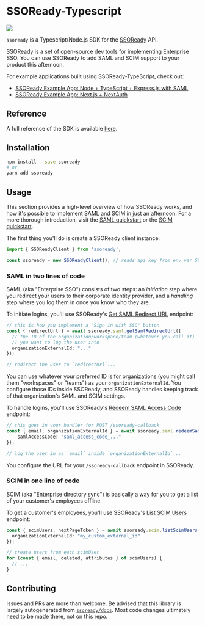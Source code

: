 # SSOReady-Typescript

[![](https://img.shields.io/npm/v/ssoready)](https://www.npmjs.com/package/ssoready)

`ssoready` is a Typescript/Node.js SDK for the [SSOReady](https://ssoready.com)
API.

SSOReady is a set of open-source dev tools for implementing Enterprise SSO. You
can use SSOReady to add SAML and SCIM support to your product this afternoon.

For example applications built using SSOReady-TypeScript, check out:

- [SSOReady Example App: Node + TypeScript + Express.js with SAML](https://github.com/ssoready/ssoready-example-app-node-typescript-express-saml)
- [SSOReady Example App: Next.js + NextAuth](https://github.com/ssoready/ssoready-example-app-nextjs-nextauth-saml)

## Reference

A full reference of the SDK is available [here](./reference.md).

## Installation

```bash
npm install --save ssoready
# or
yarn add ssoready
```

## Usage

This section provides a high-level overview of how SSOReady works, and how it's
possible to implement SAML and SCIM in just an afternoon. For a more thorough
introduction, visit the [SAML
quickstart](https://ssoready.com/docs/saml/saml-quickstart) or the [SCIM
quickstart](https://ssoready.com/docs/scim/scim-quickstart).

The first thing you'll do is create a SSOReady client instance:

```ts
import { SSOReadyClient } from 'ssoready';

const ssoready = new SSOReadyClient(); // reads api key from env var SSOREADY_API_KEY
```

### SAML in two lines of code

SAML (aka "Enterprise SSO") consists of two steps: an _initiation_ step where
you redirect your users to their corporate identity provider, and a _handling_
step where you log them in once you know who they are.

To initiate logins, you'll use SSOReady's [Get SAML Redirect
URL](https://ssoready.com/docs/api-reference/saml/get-saml-redirect-url)
endpoint:

```ts
// this is how you implement a "Sign in with SSO" button
const { redirectUrl } = await ssoready.saml.getSamlRedirectUrl({
  // the ID of the organization/workspace/team (whatever you call it)
  // you want to log the user into
  organizationExternalId: "..."
});

// redirect the user to `redirectUrl`...
```

You can use whatever your preferred ID is for organizations (you might call them
"workspaces" or "teams") as your `organizationExternalId`. You configure those
IDs inside SSOReady, and SSOReady handles keeping track of that organization's
SAML and SCIM settings.

To handle logins, you'll use SSOReady's [Redeem SAML Access
Code](https://ssoready.com/docs/api-reference/saml/redeem-saml-access-code) endpoint:

```ts
// this goes in your handler for POST /ssoready-callback
const { email, organizationExternalId } = await ssoready.saml.redeemSamlAccessCode({
    samlAccessCode: "saml_access_code_..."
});

// log the user in as `email` inside `organizationExternalId`...
```

You configure the URL for your `/ssoready-callback` endpoint in SSOReady.

### SCIM in one line of code

SCIM (aka "Enterprise directory sync") is basically a way for you to get a list
of your customer's employees offline.

To get a customer's employees, you'll use SSOReady's [List SCIM
Users](https://ssoready.com/docs/api-reference/scim/list-scim-users) endpoint:

```ts
const { scimUsers, nextPageToken } = await ssoready.scim.listScimUsers({
  organizationExternalId: "my_custom_external_id"
});

// create users from each scimUser
for (const { email, deleted, attributes } of scimUsers) {
  // ...
}
```

## Contributing

Issues and PRs are more than welcome. Be advised that this library is largely
autogenerated from [`ssoready/docs`](https://github.com/ssoready/docs). Most
code changes ultimately need to be made there, not on this repo.
